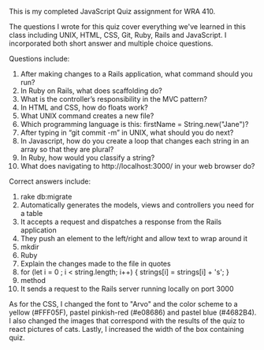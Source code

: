 This is my completed JavaScript Quiz assignment for WRA 410. 

The questions I wrote for this quiz cover everything we've learned in this class including UNIX, HTML, CSS, Git, Ruby, Rails and JavaScript. I incorporated both short answer and multiple choice questions. 

Questions include: 
1. After making changes to a Rails application, what command should you run? 
2. In Ruby on Rails, what does scaffolding do?
3. What is the controller’s responsibility in the MVC pattern?
4. In HTML and CSS, how do floats work?
5. What UNIX command creates a new file?
6. Which programming language is this: firstName = String.new("Jane")?
7. After typing in “git commit -m” in UNIX, what should you do next?
8. In Javascript, how do you create a loop that changes each string in an array so that they are plural?
9. In Ruby, how would you classify a string?
10. What does navigating to http://localhost:3000/ in your web browser do?

Correct answers include: 
1. rake db:migrate
2. Automatically generates the models, views and controllers you need for a table
3. It accepts a request and dispatches a response from the Rails application
4. They push an element to the left/right and allow text to wrap around it
5. mkdir
6. Ruby
7. Explain the changes made to the file in quotes
8. for (let i = 0 ; i < string.length; i++) { strings[i] = strings[i] + 's'; }
9. method
10. It sends a request to the Rails server running locally on port 3000

As for the CSS, I changed the font to "Arvo" and the color scheme to a yellow (#FFF05F), pastel pinkish-red (#e08686) and pastel blue (#4682B4). I also changed the images that correspond with the results of the quiz to react pictures of cats. Lastly, I increased the width of the box containing quiz.  

